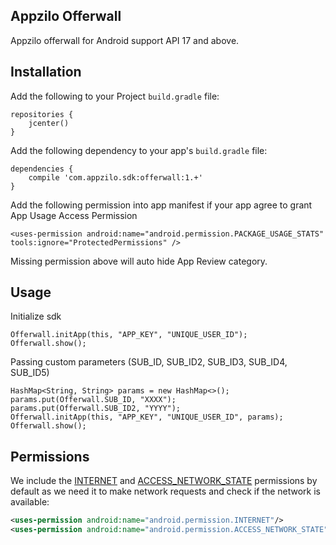 ## Appzilo Offerwall
Appzilo offerwall for Android support API 17 and above.

## Installation
Add the following to your Project `build.gradle` file:

```
repositories {
	jcenter()
}
```

Add the following dependency to your app's `build.gradle` file:

```
dependencies {
	compile 'com.appzilo.sdk:offerwall:1.+'
}
```

Add the following permission into app manifest if your app agree to grant App Usage Access Permission

```
<uses-permission android:name="android.permission.PACKAGE_USAGE_STATS" tools:ignore="ProtectedPermissions" />
```

Missing permission above will auto hide App Review category.

## Usage

Initialize sdk

```
Offerwall.initApp(this, "APP_KEY", "UNIQUE_USER_ID");
Offerwall.show();
```

Passing custom parameters (SUB_ID, SUB_ID2, SUB_ID3, SUB_ID4, SUB_ID5)

```
HashMap<String, String> params = new HashMap<>();
params.put(Offerwall.SUB_ID, "XXXX");
params.put(Offerwall.SUB_ID2, "YYYY");
Offerwall.initApp(this, "APP_KEY", "UNIQUE_USER_ID", params);
Offerwall.show();
```

## Permissions

We include the [INTERNET](http://developer.android.com/reference/android/Manifest.permission.html#INTERNET) and [ACCESS_NETWORK_STATE](https://developer.android.com/reference/android/Manifest.permission.html#ACCESS_NETWORK_STATE) permissions by default as we need it to make network requests and check if the network is available:

```xml
<uses-permission android:name="android.permission.INTERNET"/>
<uses-permission android:name="android.permission.ACCESS_NETWORK_STATE" />
```  





